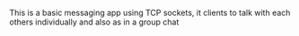 This is a basic messaging app using TCP sockets, it clients to talk with each others individually and also as in a group chat
